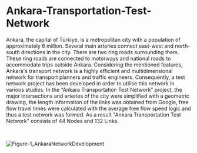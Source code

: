 # Ankara-Transportation-Test-Network

Ankara, the capital of Türkiye, is a metropolitan city with a population of approximately 6 million. Several main arteries connect east-west and north-south directions in the city. There are two ring roads surrounding them. These ring roads are connected to motorways and national roads to accommodate trips outside Ankara. Considering the mentioned features, Ankara's transport network is a highly efficient and multidimensional network for transport planners and traffic engineers. Consequently, a test network project has been developed in order to utilise this network in various studies. In the “Ankara Transportation Test Network” project, the major intersections and arteries of the city were simplified with a geometric drawing, the length information of the links was obtained from Google, free flow travel times were calculated with the average free flow speed logic and thus a test network was formed. As a result "Ankara Transportation Test Network" consists of 44 Nodes and 132 Links.

<br/>

![Figure-1_AnkaraNetworkDevelopment](https://github.com/user-attachments/assets/d2f07c7e-2281-4add-855f-3570b83e18e3)

<br/>
